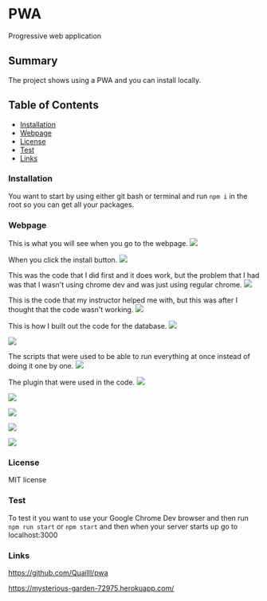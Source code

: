# PWA
Progressive web application
## Summary
The project shows using a PWA and you can install locally.

## Table of Contents

- [Installation](#installation)
- [Webpage](#webpage)
- [License](#license)
- [Test](#test)
- [Links](#links)

### Installation
You want to start by using either git bash or terminal and run `npm i` in the root so you can get all your packages.
### Webpage
This is what you will see when you go to the webpage.
![](./images/Screenshot%202023-04-21%20122127.png)

When you click the install button.
![](./images/Screenshot%202023-04-21%20122135.png)

This was the code that I did first and it does work, but the problem that I had was that I wasn't using chrome dev and was just using regular chrome. 
![](./images/Screenshot%202023-04-21%20122149.png)

This is the code that my instructor helped me with, but this was after I thought that the code wasn't working.
![](./images/Screenshot%202023-04-21%20122202.png)

This is how I built out the code for the database.
![](./images/Screenshot%202023-04-21%20122209.png)

![](./images/Screenshot%202023-04-21%20122221.png)

The scripts that were used to be able to run everything at once instead of doing it one by one. 
![](./images/Screenshot%202023-04-21%20122231.png)

The plugin that were used in the code. 
![](./images/Screenshot%202023-04-21%20122249.png)

![](./images/Screenshot%202023-04-21%20124706.png)

![](./images/Screenshot%202023-04-21%20124759.png)

![](./images/Screenshot%202023-04-21%20124810.png)

![](./images/Screenshot%202023-04-21%20124827.png)
### License
MIT license
### Test
To test it you want to use your Google Chrome Dev browser and then run `npm run start` or `npm start` and then when your server starts up go to localhost:3000
### Links
https://github.com/Quailll/pwa

https://mysterious-garden-72975.herokuapp.com/

